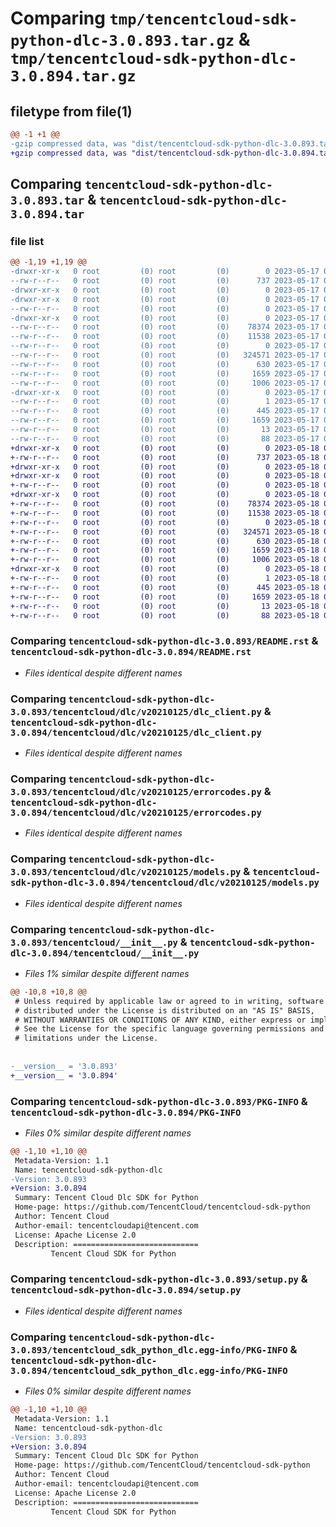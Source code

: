 # Comparing `tmp/tencentcloud-sdk-python-dlc-3.0.893.tar.gz` & `tmp/tencentcloud-sdk-python-dlc-3.0.894.tar.gz`

## filetype from file(1)

```diff
@@ -1 +1 @@
-gzip compressed data, was "dist/tencentcloud-sdk-python-dlc-3.0.893.tar", last modified: Wed May 17 03:29:28 2023, max compression
+gzip compressed data, was "dist/tencentcloud-sdk-python-dlc-3.0.894.tar", last modified: Thu May 18 00:24:09 2023, max compression
```

## Comparing `tencentcloud-sdk-python-dlc-3.0.893.tar` & `tencentcloud-sdk-python-dlc-3.0.894.tar`

### file list

```diff
@@ -1,19 +1,19 @@
-drwxr-xr-x   0 root         (0) root         (0)        0 2023-05-17 03:29:28.000000 tencentcloud-sdk-python-dlc-3.0.893/
--rw-r--r--   0 root         (0) root         (0)      737 2023-05-17 03:29:28.000000 tencentcloud-sdk-python-dlc-3.0.893/README.rst
-drwxr-xr-x   0 root         (0) root         (0)        0 2023-05-17 03:29:28.000000 tencentcloud-sdk-python-dlc-3.0.893/tencentcloud/
-drwxr-xr-x   0 root         (0) root         (0)        0 2023-05-17 03:29:28.000000 tencentcloud-sdk-python-dlc-3.0.893/tencentcloud/dlc/
--rw-r--r--   0 root         (0) root         (0)        0 2023-05-17 03:29:28.000000 tencentcloud-sdk-python-dlc-3.0.893/tencentcloud/dlc/__init__.py
-drwxr-xr-x   0 root         (0) root         (0)        0 2023-05-17 03:29:28.000000 tencentcloud-sdk-python-dlc-3.0.893/tencentcloud/dlc/v20210125/
--rw-r--r--   0 root         (0) root         (0)    78374 2023-05-17 03:29:28.000000 tencentcloud-sdk-python-dlc-3.0.893/tencentcloud/dlc/v20210125/dlc_client.py
--rw-r--r--   0 root         (0) root         (0)    11538 2023-05-17 03:29:28.000000 tencentcloud-sdk-python-dlc-3.0.893/tencentcloud/dlc/v20210125/errorcodes.py
--rw-r--r--   0 root         (0) root         (0)        0 2023-05-17 03:29:28.000000 tencentcloud-sdk-python-dlc-3.0.893/tencentcloud/dlc/v20210125/__init__.py
--rw-r--r--   0 root         (0) root         (0)   324571 2023-05-17 03:29:28.000000 tencentcloud-sdk-python-dlc-3.0.893/tencentcloud/dlc/v20210125/models.py
--rw-r--r--   0 root         (0) root         (0)      630 2023-05-17 03:29:28.000000 tencentcloud-sdk-python-dlc-3.0.893/tencentcloud/__init__.py
--rw-r--r--   0 root         (0) root         (0)     1659 2023-05-17 03:29:28.000000 tencentcloud-sdk-python-dlc-3.0.893/PKG-INFO
--rw-r--r--   0 root         (0) root         (0)     1006 2023-05-17 03:29:28.000000 tencentcloud-sdk-python-dlc-3.0.893/setup.py
-drwxr-xr-x   0 root         (0) root         (0)        0 2023-05-17 03:29:28.000000 tencentcloud-sdk-python-dlc-3.0.893/tencentcloud_sdk_python_dlc.egg-info/
--rw-r--r--   0 root         (0) root         (0)        1 2023-05-17 03:29:28.000000 tencentcloud-sdk-python-dlc-3.0.893/tencentcloud_sdk_python_dlc.egg-info/dependency_links.txt
--rw-r--r--   0 root         (0) root         (0)      445 2023-05-17 03:29:28.000000 tencentcloud-sdk-python-dlc-3.0.893/tencentcloud_sdk_python_dlc.egg-info/SOURCES.txt
--rw-r--r--   0 root         (0) root         (0)     1659 2023-05-17 03:29:28.000000 tencentcloud-sdk-python-dlc-3.0.893/tencentcloud_sdk_python_dlc.egg-info/PKG-INFO
--rw-r--r--   0 root         (0) root         (0)       13 2023-05-17 03:29:28.000000 tencentcloud-sdk-python-dlc-3.0.893/tencentcloud_sdk_python_dlc.egg-info/top_level.txt
--rw-r--r--   0 root         (0) root         (0)       88 2023-05-17 03:29:28.000000 tencentcloud-sdk-python-dlc-3.0.893/setup.cfg
+drwxr-xr-x   0 root         (0) root         (0)        0 2023-05-18 00:24:09.000000 tencentcloud-sdk-python-dlc-3.0.894/
+-rw-r--r--   0 root         (0) root         (0)      737 2023-05-18 00:24:09.000000 tencentcloud-sdk-python-dlc-3.0.894/README.rst
+drwxr-xr-x   0 root         (0) root         (0)        0 2023-05-18 00:24:09.000000 tencentcloud-sdk-python-dlc-3.0.894/tencentcloud/
+drwxr-xr-x   0 root         (0) root         (0)        0 2023-05-18 00:24:09.000000 tencentcloud-sdk-python-dlc-3.0.894/tencentcloud/dlc/
+-rw-r--r--   0 root         (0) root         (0)        0 2023-05-18 00:24:09.000000 tencentcloud-sdk-python-dlc-3.0.894/tencentcloud/dlc/__init__.py
+drwxr-xr-x   0 root         (0) root         (0)        0 2023-05-18 00:24:09.000000 tencentcloud-sdk-python-dlc-3.0.894/tencentcloud/dlc/v20210125/
+-rw-r--r--   0 root         (0) root         (0)    78374 2023-05-18 00:24:09.000000 tencentcloud-sdk-python-dlc-3.0.894/tencentcloud/dlc/v20210125/dlc_client.py
+-rw-r--r--   0 root         (0) root         (0)    11538 2023-05-18 00:24:09.000000 tencentcloud-sdk-python-dlc-3.0.894/tencentcloud/dlc/v20210125/errorcodes.py
+-rw-r--r--   0 root         (0) root         (0)        0 2023-05-18 00:24:09.000000 tencentcloud-sdk-python-dlc-3.0.894/tencentcloud/dlc/v20210125/__init__.py
+-rw-r--r--   0 root         (0) root         (0)   324571 2023-05-18 00:24:09.000000 tencentcloud-sdk-python-dlc-3.0.894/tencentcloud/dlc/v20210125/models.py
+-rw-r--r--   0 root         (0) root         (0)      630 2023-05-18 00:24:09.000000 tencentcloud-sdk-python-dlc-3.0.894/tencentcloud/__init__.py
+-rw-r--r--   0 root         (0) root         (0)     1659 2023-05-18 00:24:09.000000 tencentcloud-sdk-python-dlc-3.0.894/PKG-INFO
+-rw-r--r--   0 root         (0) root         (0)     1006 2023-05-18 00:24:09.000000 tencentcloud-sdk-python-dlc-3.0.894/setup.py
+drwxr-xr-x   0 root         (0) root         (0)        0 2023-05-18 00:24:09.000000 tencentcloud-sdk-python-dlc-3.0.894/tencentcloud_sdk_python_dlc.egg-info/
+-rw-r--r--   0 root         (0) root         (0)        1 2023-05-18 00:24:09.000000 tencentcloud-sdk-python-dlc-3.0.894/tencentcloud_sdk_python_dlc.egg-info/dependency_links.txt
+-rw-r--r--   0 root         (0) root         (0)      445 2023-05-18 00:24:09.000000 tencentcloud-sdk-python-dlc-3.0.894/tencentcloud_sdk_python_dlc.egg-info/SOURCES.txt
+-rw-r--r--   0 root         (0) root         (0)     1659 2023-05-18 00:24:09.000000 tencentcloud-sdk-python-dlc-3.0.894/tencentcloud_sdk_python_dlc.egg-info/PKG-INFO
+-rw-r--r--   0 root         (0) root         (0)       13 2023-05-18 00:24:09.000000 tencentcloud-sdk-python-dlc-3.0.894/tencentcloud_sdk_python_dlc.egg-info/top_level.txt
+-rw-r--r--   0 root         (0) root         (0)       88 2023-05-18 00:24:09.000000 tencentcloud-sdk-python-dlc-3.0.894/setup.cfg
```

### Comparing `tencentcloud-sdk-python-dlc-3.0.893/README.rst` & `tencentcloud-sdk-python-dlc-3.0.894/README.rst`

 * *Files identical despite different names*

### Comparing `tencentcloud-sdk-python-dlc-3.0.893/tencentcloud/dlc/v20210125/dlc_client.py` & `tencentcloud-sdk-python-dlc-3.0.894/tencentcloud/dlc/v20210125/dlc_client.py`

 * *Files identical despite different names*

### Comparing `tencentcloud-sdk-python-dlc-3.0.893/tencentcloud/dlc/v20210125/errorcodes.py` & `tencentcloud-sdk-python-dlc-3.0.894/tencentcloud/dlc/v20210125/errorcodes.py`

 * *Files identical despite different names*

### Comparing `tencentcloud-sdk-python-dlc-3.0.893/tencentcloud/dlc/v20210125/models.py` & `tencentcloud-sdk-python-dlc-3.0.894/tencentcloud/dlc/v20210125/models.py`

 * *Files identical despite different names*

### Comparing `tencentcloud-sdk-python-dlc-3.0.893/tencentcloud/__init__.py` & `tencentcloud-sdk-python-dlc-3.0.894/tencentcloud/__init__.py`

 * *Files 1% similar despite different names*

```diff
@@ -10,8 +10,8 @@
 # Unless required by applicable law or agreed to in writing, software
 # distributed under the License is distributed on an "AS IS" BASIS,
 # WITHOUT WARRANTIES OR CONDITIONS OF ANY KIND, either express or implied.
 # See the License for the specific language governing permissions and
 # limitations under the License.
 
 
-__version__ = '3.0.893'
+__version__ = '3.0.894'
```

### Comparing `tencentcloud-sdk-python-dlc-3.0.893/PKG-INFO` & `tencentcloud-sdk-python-dlc-3.0.894/PKG-INFO`

 * *Files 0% similar despite different names*

```diff
@@ -1,10 +1,10 @@
 Metadata-Version: 1.1
 Name: tencentcloud-sdk-python-dlc
-Version: 3.0.893
+Version: 3.0.894
 Summary: Tencent Cloud Dlc SDK for Python
 Home-page: https://github.com/TencentCloud/tencentcloud-sdk-python
 Author: Tencent Cloud
 Author-email: tencentcloudapi@tencent.com
 License: Apache License 2.0
 Description: ============================
         Tencent Cloud SDK for Python
```

### Comparing `tencentcloud-sdk-python-dlc-3.0.893/setup.py` & `tencentcloud-sdk-python-dlc-3.0.894/setup.py`

 * *Files identical despite different names*

### Comparing `tencentcloud-sdk-python-dlc-3.0.893/tencentcloud_sdk_python_dlc.egg-info/PKG-INFO` & `tencentcloud-sdk-python-dlc-3.0.894/tencentcloud_sdk_python_dlc.egg-info/PKG-INFO`

 * *Files 0% similar despite different names*

```diff
@@ -1,10 +1,10 @@
 Metadata-Version: 1.1
 Name: tencentcloud-sdk-python-dlc
-Version: 3.0.893
+Version: 3.0.894
 Summary: Tencent Cloud Dlc SDK for Python
 Home-page: https://github.com/TencentCloud/tencentcloud-sdk-python
 Author: Tencent Cloud
 Author-email: tencentcloudapi@tencent.com
 License: Apache License 2.0
 Description: ============================
         Tencent Cloud SDK for Python
```

